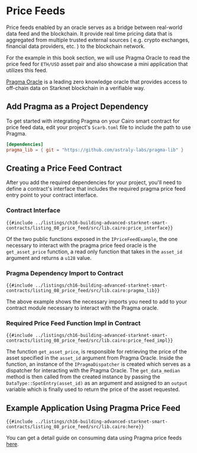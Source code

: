 # Price Feeds

Price feeds enabled by an oracle serves as a bridge between real-world data feed and the blockchain. It provide real time pricing data that is aggregated from multiple trusted external sources ( e.g. crypto exchanges, financial data providers, etc. ) to the blockchain network.

For the example in this book section, we will use Pragma Oracle to read the price feed for `ETH/USD` asset pair and also showcase a mini application that utilizes this feed.

[Pragma Oracle](https://www.pragma.build/) is a leading zero knowledge oracle that provides access to off-chain data on Starknet blockchain in a verifiable way.

## Add Pragma as a Project Dependency

To get started with integrating Pragma on your Cairo smart contract for price feed data, edit your project's `Scarb.toml` file to include the path to use Pragma.

```toml
[dependencies]
pragma_lib = { git = "https://github.com/astraly-labs/pragma-lib" }
```

## Creating a Price Feed Contract

After you add the required dependencies for your project, you'll need to define a contract's interface that includes the required pragma price feed entry point to your contract interface.

### Contract Interface

```rust,noplayground
{{#include ../listings/ch16-building-advanced-starknet-smart-contracts/listing_08_price_feed/src/lib.cairo:price_interface}}
```

Of the two public functions exposed in the `IPriceFeedExample`, the one necessary to interact with the pragma price feed oracle is the `get_asset_price` function, a read only function that takes in the `asset_id` argument and returns a `u128` value.

### Pragma Dependency Import to Contract

```rust,noplayground
{{#include ../listings/ch16-building-advanced-starknet-smart-contracts/listing_08_price_feed/src/lib.cairo:pragma_lib}}
```

The above example shows the necessary imports you need to add to your contract module necessary to interact with the Pragma oracle.

### Required Price Feed Function Impl in Contract

```rust,noplayground
{{#include ../listings/ch16-building-advanced-starknet-smart-contracts/listing_08_price_feed/src/lib.cairo:price_feed_impl}}
```

The function `get_asset_price`, is responsible for retrieving the price of the asset specified in the `asset_id` argument from Pragma Oracle. Inside the function, an instance of the `IPragmaDispatcher` is created which serves as a dispatcher for interacting with the Pragma Oracle. The `get_data_median` method is then called from the created instance by passing the `DataType::SpotEntry(asset_id)` as an argument and assigned to an `output` variable which is finally used to return the price of the asset requested.

## Example Application Using Pragma Price Feed

```rust,noplayground
{{#include ../listings/ch16-building-advanced-starknet-smart-contracts/listing_08_price_feed/src/lib.cairo:here}}
```

You can get a detail guide on consuming data using Pragma price feeds [here](https://docs.pragma.build/Resources/Cairo%201/data-feeds/consuming-data).
